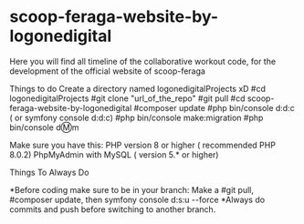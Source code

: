 # scoop-feraga-website-by-logonedigital
Here you will find all timeline of the collaborative workout code, for the development of the official website of scoop-feraga

Things to do
Create a directory named logonedigitalProjects xD
#cd logonedigitalProjects
#git clone "url_of_the_repo"
#git pull
#cd scoop-feraga-website-by-logonedigital
#composer update
#php bin/console d:d:c ( or symfony console d:d:c) 
#php bin/console make:migration
#php bin/console d:m:m

Make sure you have this:
PHP version 8 or higher ( recommended PHP 8.0.2)
PhpMyAdmin with MySQL ( version 5.* or higher)

Things To Always Do

*Before coding make sure to be in your branch: Make a #git pull, #composer update, then symfony console d:s:u --force
*Always do commits and push before switching to another branch.